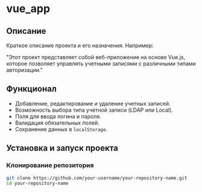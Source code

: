 # vue_app

## Описание

Краткое описание проекта и его назначения. Например:

"Этот проект представляет собой веб-приложение на основе Vue.js, которое позволяет управлять учетными записями с различными типами авторизации."

## Функционал

- Добавление, редактирование и удаление учетных записей.
- Возможность выбора типа учетной записи (LDAP или Local).
- Поля для ввода логина и пароля.
- Валидация обязательных полей.
- Сохранение данных в `localStorage`.

## Установка и запуск проекта

### Клонирование репозитория

```bash
git clone https://github.com/your-username/your-repository-name.git
cd your-repository-name
